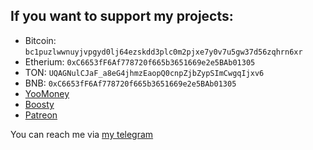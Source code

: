## If you want to support my projects:

- Bitcoin: `bc1puzlwwnuyjvpgyd0lj64ezskdd3plc0m2pjxe7y0v7u5gw37d56zqhrn6xr`
- Etherium: `0xC6653fF6Af778720f665b3651669e2e5BAb01305`
- TON: `UQAGNulCJaF_a8eG4jhmzEaopQ0cnpZjbZypSImCwgqIjxv6`
- BNB: `0xC6653fF6Af778720f665b3651669e2e5BAb01305`
- [YooMoney](https://yoomoney.ru/to/41001783308776)
- [Boosty](https://boosty.to/bmaxus/donate)
- [Patreon](https://patreon.com/pmaxus)

You can reach me via [my telegram](https://t.me/tmaxus)
